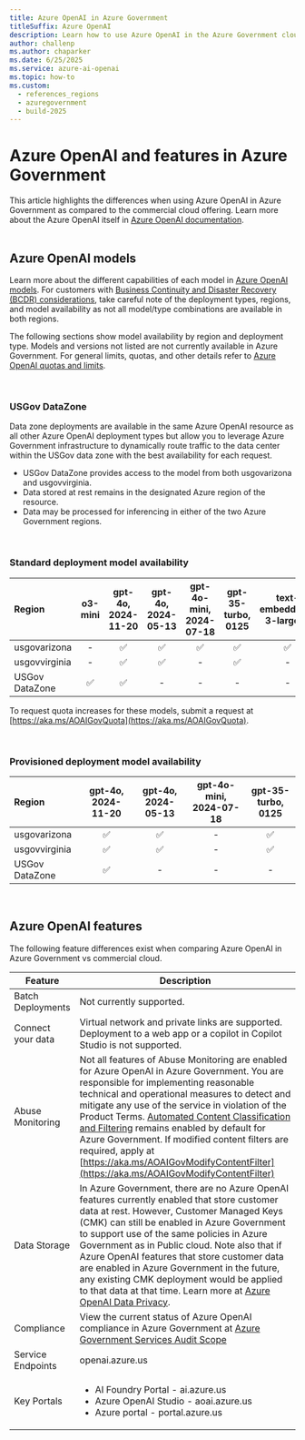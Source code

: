 ```yaml
---
title: Azure OpenAI in Azure Government
titleSuffix: Azure OpenAI
description: Learn how to use Azure OpenAI in the Azure Government cloud.
author: challenp
ms.author: chaparker
ms.date: 6/25/2025
ms.service: azure-ai-openai
ms.topic: how-to
ms.custom:
  - references_regions
  - azuregovernment
  - build-2025
---
```


# Azure OpenAI and features in Azure Government

This article highlights the differences when using Azure OpenAI in Azure Government as compared to the commercial cloud offering. Learn more about the Azure OpenAI itself in [Azure OpenAI documentation](/azure/ai-foundry/openai/).
<br><br>

## Azure OpenAI models

Learn more about the different capabilities of each model in [Azure OpenAI models](./concepts/models.md). For customers with [Business Continuity and Disaster Recovery (BCDR) considerations](./how-to/business-continuity-disaster-recovery.md), take careful note of the deployment types, regions, and model availability as not all model/type combinations are available in both regions. 

The following sections show model availability by region and deployment type. Models and versions not listed are not currently available in Azure Government. For general limits, quotas, and other details refer to [Azure OpenAI quotas and limits](/azure/ai-foundry/openai/quotas-limits/). 

<br>

### USGov DataZone
Data zone deployments are available in the same Azure OpenAI resource as all other Azure OpenAI deployment types but allow you to leverage Azure Government infrastructure to dynamically route traffic to the data center within the USGov data zone with the best availability for each request.

* USGov DataZone provides access to the model from both usgovarizona and usgovvirginia.
* Data stored at rest remains in the designated Azure region of the resource.
* Data may be processed for inferencing in either of the two Azure Government regions.

<br>

### Standard deployment model availability
|   **Region**   | **o3-mini** | **gpt-4o**, **2024-11-20** | **gpt-4o**, **2024-05-13** | **gpt-4o-mini**, **2024-07-18** | **gpt-35-turbo**, **0125** | **text-embedding-3-large**, **1** | **text-embedding-3-small**, **1** | **text-embedding-ada-002**, **2** |
|:---------------|:--------------------------:|:--------------------------:|:--------------------------:|:-------------------------------:|:--------------------------:|:---------------------------------:|:---------------------------------:|:---------------------------------:|
| usgovarizona   | - | ✅ | ✅ | ✅ | ✅ | ✅ | ✅ | ✅ |
| usgovvirginia  | - | ✅ | ✅ | -  | ✅ | - | - | ✅ |
| USGov DataZone |✅| ✅ | - | -  | - | - | - | - |

To request quota increases for these models, submit a request at [https://aka.ms/AOAIGovQuota](https://aka.ms/AOAIGovQuota). 

<br>

### Provisioned deployment model availability
|   **Region**  | **gpt-4o**, **2024-11-20** | **gpt-4o**, **2024-05-13** | **gpt-4o-mini**, **2024-07-18** | **gpt-35-turbo**, **0125** |
|:---------------|:--------------------------:|:--------------------------:|:-------------------------------:|:--------------------------:|
| usgovarizona   | ✅ | ✅ | - | ✅ |
| usgovvirginia  | ✅ | ✅ | - | ✅ |
| USGov DataZone | ✅| -  | -  | -  |

<br>

## Azure OpenAI features

The following feature differences exist when comparing Azure OpenAI in Azure Government vs commercial cloud.

|Feature|Description|
|--------|--------|
| Batch Deployments | Not currently supported. |
| Connect your data | Virtual network and private links are supported. Deployment to a web app or a copilot in Copilot Studio is not supported. |
| Abuse Monitoring | Not all features of Abuse Monitoring are enabled for Azure OpenAI in Azure Government. You are responsible for implementing reasonable technical and operational measures to detect and mitigate any use of the service in violation of the Product Terms. [Automated Content Classification and Filtering](./concepts/content-filter.md) remains enabled by default for Azure Government. If modified content filters are required, apply at [https://aka.ms/AOAIGovModifyContentFilter](https://aka.ms/AOAIGovModifyContentFilter)|
| Data Storage | In Azure Government, there are no Azure OpenAI features currently enabled that store customer data at rest. However, Customer Managed Keys (CMK) can still be enabled in Azure Government to support use of the same policies in Azure Government as in Public cloud. Note also that if Azure OpenAI features that store customer data are enabled in Azure Government in the future, any existing CMK deployment would be applied to that data at that time. Learn more at [Azure OpenAI Data Privacy](/../azure/ai-foundry/responsible-ai/openai/data-privacy).|
| Compliance | View the current status of Azure OpenAI compliance in Azure Government at [Azure Government Services Audit Scope](/azure/azure-government/compliance/azure-services-in-fedramp-auditscope?branch=pr-en-us-76518#azure-government-services-by-audit-scope)|
| Service Endpoints | openai.azure.us |
| Key Portals | <ul><li>AI Foundry Portal - ai.azure.us</li><li>Azure OpenAI Studio - aoai.azure.us</li><li>Azure portal - portal.azure.us</li></ul> |

